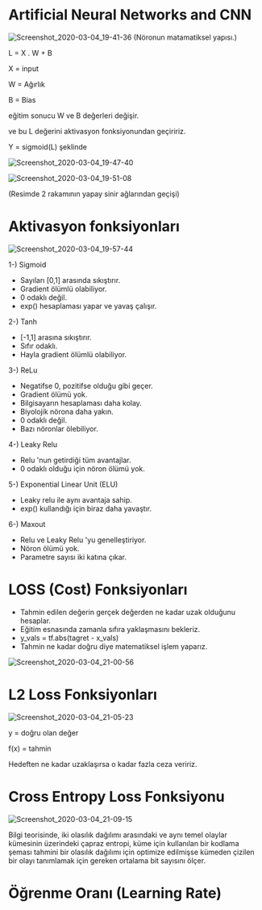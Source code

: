 # Artificial Neural Networks and CNN

![Screenshot_2020-03-04_19-41-36](https://user-images.githubusercontent.com/54184905/76018028-a9334580-5f30-11ea-8364-350535da0b5d.png)
(Nöronun matamatiksel yapısı.)

L = X . W + B

X = input

W = Ağırlık

B = Bias

eğitim sonucu W ve B değerleri değişir.

ve bu L değerini aktivasyon fonksiyonundan geçiririz.

Y = sigmoid(L) şeklinde

![Screenshot_2020-03-04_19-47-40](https://user-images.githubusercontent.com/54184905/76018509-35de0380-5f31-11ea-8312-86354152398c.png)

![Screenshot_2020-03-04_19-51-08](https://user-images.githubusercontent.com/54184905/76018680-881f2480-5f31-11ea-946e-43716580461c.png)

(Resimde 2 rakamının yapay sinir ağlarından geçişi)

# Aktivasyon fonksiyonları

![Screenshot_2020-03-04_19-57-44](https://user-images.githubusercontent.com/54184905/76018888-e6e49e00-5f31-11ea-93d2-a1940b46e129.png)


1-) Sigmoid

* Sayıları [0,1] arasında sıkıştırır.
* Gradient ölümlü olabiliyor.
* 0 odaklı değil.
* exp() hesaplaması yapar ve yavaş çalışır.


2-) Tanh

* [-1,1] arasına sıkıştırır.
* Sıfır odaklı.
* Hayla gradient ölümlü olabiliyor.


3-) ReLu

* Negatifse 0, pozitifse olduğu gibi geçer.
* Gradient ölümü yok.
* Bilgisayarın hesaplaması daha kolay.
* Biyolojik nörona daha yakın.
* 0 odaklı değil.
* Bazı nöronlar ölebiliyor.


4-) Leaky Relu

* Relu 'nun getirdiği tüm avantajlar.
* 0 odaklı olduğu için nöron ölümü yok.


5-) Exponential Linear Unit (ELU)

* Leaky relu ile aynı avantaja sahip.
* exp() kullandığı için biraz daha yavaştır.


6-) Maxout

* Relu ve Leaky Relu 'yu genelleştiriyor.
* Nöron ölümü yok.
* Parametre sayısı iki katına çıkar.

# LOSS (Cost) Fonksiyonları

* Tahmin edilen değerin gerçek değerden ne kadar uzak olduğunu hesaplar.
* Eğitim esnasında zamanla sıfıra yaklaşmasını bekleriz.
* y_vals = tf.abs(tagret - x_vals)
* Tahmin ne kadar doğru diye matematiksel işlem yaparız.

![Screenshot_2020-03-04_21-00-56](https://user-images.githubusercontent.com/54184905/76020190-07adf300-5f34-11ea-8178-03dddef8b511.png)

# L2 Loss Fonksiyonları

![Screenshot_2020-03-04_21-05-23](https://user-images.githubusercontent.com/54184905/76020362-53609c80-5f34-11ea-87ab-355a19656dd6.png)

y = doğru olan değer

f(x) = tahmin

Hedeften ne kadar uzaklaşırsa o kadar fazla ceza veririz.

# Cross Entropy Loss Fonksiyonu

![Screenshot_2020-03-04_21-09-15](https://user-images.githubusercontent.com/54184905/76020590-c36f2280-5f34-11ea-8614-d0604e0aaac9.png)

Bilgi teorisinde, iki olasılık dağılımı arasındaki ve aynı temel olaylar kümesinin üzerindeki çapraz entropi, küme için kullanılan bir kodlama şeması tahmini bir olasılık dağılımı için optimize edilmişse kümeden çizilen bir olayı tanımlamak için gereken ortalama bit sayısını ölçer.

# Öğrenme Oranı (Learning Rate)



